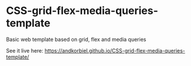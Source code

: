 # CSS-grid-flex-media-queries-template

Basic web template based on grid, flex and media queries

See it live here:
https://andkorbiel.github.io/CSS-grid-flex-media-queries-template/
